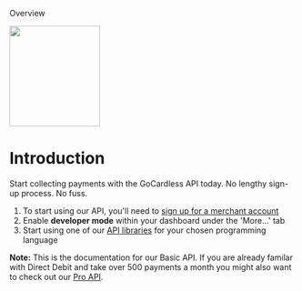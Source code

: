 <!-- NAV SECTION HEADER -->
<h0>Overview</h0>
<!-- NAV SECTION HEADER -->

<img src="https://gc-misc.s3.amazonaws.com/images/api-docs-illo@2x.png" width="159" height="177">

# Introduction

<p class="intro">Start collecting payments with the GoCardless API today. No lengthy sign-up process. No fuss.</p>

1. To start using our API, you'll need to [sign up for a merchant account](https://gocardless.com/merchants/new)
2. Enable **developer mode** within your dashboard under the 'More...' tab
3. Start using one of our [API libraries](/#api-libraries) for your chosen programming language

<p class="well-notice u-margin-Vl">
<strong>Note:</strong> This is the documentation for our Basic API. If you are
already familar with Direct Debit and take over 500 payments a month you might
also want to check out our
<a href="https://developer.gocardless.com/pro">Pro API</a>.
</p>
